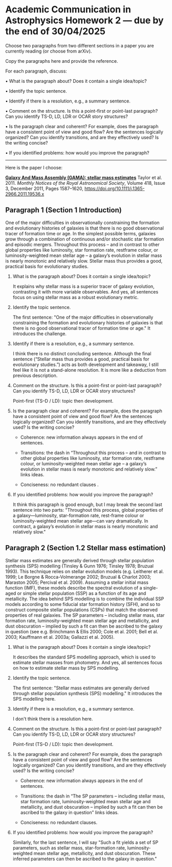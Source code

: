 # Academic Communication in Astrophysics Homework 2 — due by the end of 30/04/2025

Choose two paragraphs from two different sections in a paper you are currently reading (or choose from arXiv). 

Copy the paragraphs here and provide the reference. 

For each paragraph, discuss: 

• What is the paragraph about? Does it contain a single idea/topic? 

• Identify the topic sentence. 

• Identify if there is a resolution, e.g., a summary sentence. 

• Comment on the structure. Is this a point-first or point-last paragraph? Can you identify TS-D, LD, LDR or OCAR story structures? 

• Is the paragraph clear and coherent? For example, does the paragraph have a consistent point of view and good flow? Are the sentences logically organized? Can you identify transitions, and are they effectively used? Is the writing concise? 

• If you identified problems: how would you improve the paragraph?

---

Here is the paper I choose: 

[**Galaxy And Mass Assembly (GAMA): stellar mass estimates**](https://academic.oup.com/mnras/article/418/3/1587/1060932)
Taylor et al. 2011. 
*Monthly Notices of the Royal Astronomical Society*, Volume 418, Issue 3, December 2011, Pages 1587–1620, https://doi.org/10.1111/j.1365-2966.2011.19536.x

## Paragraph 1 (Section 1 Introduction)

One of the major difficulties in observationally constraining the formation and evolutionary histories of galaxies is that there is no good observational tracer of formation time or age. In the simplest possible terms, galaxies grow through a combination of continuous and/or stochastic star formation and episodic mergers. Throughout this process – and in contrast to other global properties like luminosity, star formation rate, restframe colour, or luminosity-weighted mean stellar age – a galaxy’s evolution in stellar mass is nearly monotonic and relatively slow. Stellar mass thus provides a good, practical basis for evolutionary studies.

1. What is the paragraph about? Does it contain a single idea/topic? 

   It explains why stellar mass is a superior tracer of galaxy evolution, contrasting it with more variable observables. And yes, all sentences focus on using stellar mass as a robust evolutionary metric. 

2. Identify the topic sentence. 

   The first sentence: "One of the major difficulties in observationally constraining the formation and evolutionary histories of galaxies is that there is no good observational tracer of formation time or age." It introduces the challenge. 

3. Identify if there is a resolution, e.g., a summary sentence. 

   I think there is no distinct concluding sentence. Although the final sentence (“Stellar mass thus provides a good, practical basis for evolutionary studies.”) acts as both development and takeaway, I still feel like it is not a stand-alone resolution. It is more like a deduction from previous description. 

4. Comment on the structure. Is this a point-first or point-last paragraph? Can you identify TS-D, LD, LDR or OCAR story structures? 

   Point-first (TS–D / LD): topic then development. 

5. Is the paragraph clear and coherent? For example, does the paragraph have a consistent point of view and good flow? Are the sentences logically organized? Can you identify transitions, and are they effectively used? Is the writing concise? 

   * Coherence: new information always appears in the end of sentences.

   * Transitions: the dash in “Throughout this process – and in contrast to other global properties like luminosity, star formation rate, restframe colour, or luminosity-weighted mean stellar age – a galaxy’s evolution in stellar mass is nearly monotonic and relatively slow.” links ideas.

   * Conciseness: no redundant clauses .

6. If you identified problems: how would you improve the paragraph?

   It think this paragraph is good enough, but I may break the second last sentence into two parts: "Throughout this process, global properties of a galaxy—luminosity, star-formation rate, rest-frame colour or luminosity-weighted mean stellar age—can vary dramatically. In contract, a galaxy’s evolution in stellar mass is nearly monotonic and relatively slow."

## Paragraph 2 (Section 1.2 Stellar mass estimation)

Stellar mass estimates are generally derived through stellar population synthesis (SPS) modelling (Tinsley & Gunn 1976; Tinsley 1978; Bruzual 1993). This technique relies on stellar evolution models (e.g. Leitherer et al. 1999; Le Borgne & Rocca-Volmerange 2002; Bruzual & Charlot 2003; Maraston 2005; Percival et al. 2009). Assuming a stellar initial mass function (IMF), these models describe the spectral evolution of a single-aged or simple stellar population (SSP) as a function of its age and metallicity. The idea behind SPS modelling is to combine the individual SSP models according to some fiducial star formation history (SFH), and so to construct composite stellar populations (CSPs) that match the observed properties of real galaxies. The SP parameters – including stellar mass, star formation rate, luminosity-weighted mean stellar age and metallicity, and dust obscuration – implied by such a fit can then be ascribed to the galaxy in question (see e.g. Brinchmann & Ellis 2000; Cole et al. 2001; Bell et al. 2003; Kauffmann et al. 2003a; Gallazzi et al. 2005).

1. What is the paragraph about? Does it contain a single idea/topic? 

   It describes the standard SPS modelling approach, which is used to estimate stellar masses from photometry. And yes, all sentences focus on how to estimate stellar mass by SPS modelling. 

2. Identify the topic sentence. 

   The first sentence: "Stellar mass estimates are generally derived through stellar population synthesis (SPS) modelling." It introduces the SPS modelling here. 

3. Identify if there is a resolution, e.g., a summary sentence. 

   I don't think there is a resolution here. 

4. Comment on the structure. Is this a point-first or point-last paragraph? Can you identify TS-D, LD, LDR or OCAR story structures? 

   Point-first (TS–D / LD): topic then development. 

5. Is the paragraph clear and coherent? For example, does the paragraph have a consistent point of view and good flow? Are the sentences logically organized? Can you identify transitions, and are they effectively used? Is the writing concise? 

   * Coherence: new information always appears in the end of sentences. 

   * Transitions: the dash in “The SP parameters – including stellar mass, star formation rate, luminosity-weighted mean stellar age and metallicity, and dust obscuration – implied by such a fit can then be ascribed to the galaxy in question” links ideas.

   * Conciseness: no redundant clauses.

6. If you identified problems: how would you improve the paragraph?

   Similarly, for the last sentence, I will say "Such a fit yields a set of SP parameters, such as stellar mass, star-formation rate, luminosity-weighted mean stellar age, metallicity, and dust obscuration. These inferred parameters can then be ascribed to the galaxy in question."